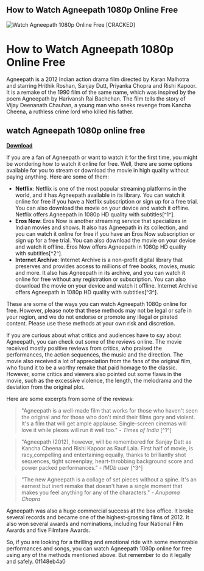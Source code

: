 ## How to Watch Agneepath 1080p Online Free

 
![Watch Agneepath 1080p Online Free \[CRACKED\]](https://encrypted-tbn1.gstatic.com/images?q=tbn:ANd9GcQCJS0QYG3adCdUeBHgZyPDw2H90H9GWcsBeqFqTbW8y34JmkkKjRgww6k)

 
# How to Watch Agneepath 1080p Online Free
 
Agneepath is a 2012 Indian action drama film directed by Karan Malhotra and starring Hrithik Roshan, Sanjay Dutt, Priyanka Chopra and Rishi Kapoor. It is a remake of the 1990 film of the same name, which was inspired by the poem Agneepath by Harivansh Rai Bachchan. The film tells the story of Vijay Deenanath Chauhan, a young man who seeks revenge from Kancha Cheena, a ruthless crime lord who killed his father.
 
## watch Agneepath 1080p online free


[**Download**](https://sormindpestna.blogspot.com/?download=2tKyuk)

 
If you are a fan of Agneepath or want to watch it for the first time, you might be wondering how to watch it online for free. Well, there are some options available for you to stream or download the movie in high quality without paying anything. Here are some of them:
 
- **Netflix**: Netflix is one of the most popular streaming platforms in the world, and it has Agneepath available in its library. You can watch it online for free if you have a Netflix subscription or sign up for a free trial. You can also download the movie on your device and watch it offline. Netflix offers Agneepath in 1080p HD quality with subtitles[^1^].
- **Eros Now**: Eros Now is another streaming service that specializes in Indian movies and shows. It also has Agneepath in its collection, and you can watch it online for free if you have an Eros Now subscription or sign up for a free trial. You can also download the movie on your device and watch it offline. Eros Now offers Agneepath in 1080p HD quality with subtitles[^2^].
- **Internet Archive**: Internet Archive is a non-profit digital library that preserves and provides access to millions of free books, movies, music and more. It also has Agneepath in its archive, and you can watch it online for free without any registration or subscription. You can also download the movie on your device and watch it offline. Internet Archive offers Agneepath in 1080p HD quality with subtitles[^3^].

These are some of the ways you can watch Agneepath 1080p online for free. However, please note that these methods may not be legal or safe in your region, and we do not endorse or promote any illegal or pirated content. Please use these methods at your own risk and discretion.
  
If you are curious about what critics and audiences have to say about Agneepath, you can check out some of the reviews online. The movie received mostly positive reviews from critics, who praised the performances, the action sequences, the music and the direction. The movie also received a lot of appreciation from the fans of the original film, who found it to be a worthy remake that paid homage to the classic. However, some critics and viewers also pointed out some flaws in the movie, such as the excessive violence, the length, the melodrama and the deviation from the original plot.
 
Here are some excerpts from some of the reviews:

> "Agneepath is a well-made film that works for those who haven't seen the original and for those who don't mind their films gory and violent. It's a film that will get ample applause. Single-screen cinemas will love it while plexes will run it well too." - *Times of India* [^1^]

> "Agneepath (2012), however, will be remembered for Sanjay Datt as Kancha Cheena and Rishi Kapoor as Rauf Lala. First half of movie, is racy,compelling and entertaining equally, thanks to brilliantly shot sequences, tight screenplay, heart-throbbing background score and power packed performances." - *IMDb user* [^3^]

> "The new Agneepath is a collage of set pieces without a spine. It's an earnest but inert remake that doesn't have a single moment that makes you feel anything for any of the characters." - *Anupama Chopra*

Agneepath was also a huge commercial success at the box office. It broke several records and became one of the highest-grossing films of 2012. It also won several awards and nominations, including four National Film Awards and five Filmfare Awards.
 
So, if you are looking for a thrilling and emotional ride with some memorable performances and songs, you can watch Agneepath 1080p online for free using any of the methods mentioned above. But remember to do it legally and safely.
 0f148eb4a0
